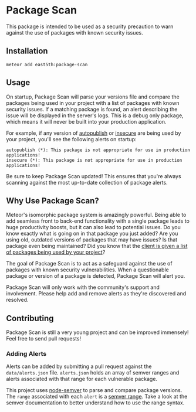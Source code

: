 # Package Scan

This package is intended to be used as a security precaution to warn against the use of packages with known security issues.

## Installation

```
meteor add east5th:package-scan
```

## Usage

On startup, Package Scan will parse your versions file and compare the packages being used in your project with a list of packages with known security issues. If a matching package is found, an alert describing the issue will be displayed in the server's logs. This is a debug only package, which means it will never be built into your production application.

For example, if any version of [autopublish](https://github.com/meteor/meteor/tree/devel/packages/autopublish) or [insecure](https://github.com/meteor/meteor/tree/devel/packages/insecure) are being used by your project, you'll see the following alerts on startup:

```
autopublish (*): This package is not appropriate for use in production applications!
insecure (*): This package is not appropriate for use in production applications!
```

Be sure to keep Package Scan updated! This ensures that you're always scanning against the most up-to-date collection of package alerts.

## Why Use Package Scan?

Meteor's isomorphic package system is amazingly powerful. Being able to add seamless front to back-end functionality with a single package leads to huge productivity boosts, but it can also lead to potential issues. Do you know exactly what is going on in that package you just added? Are you using old, outdated versions of packages that may have issues? Is that package even being maintained? Did you know that the [client is given a list of packages being used by your project](http://www.1pxsolidtomato.com/2015/04/24/black-box-meteor-package-scanning/)?

The goal of Package Scan is to act as a safeguard against the use of packages with known security vulnerabilities. When a questionable package or version of a package is detected, Package Scan will alert you.

Package Scan will only work with the community's support and involvement. Please help add and remove alerts as they're discovered and resolved.

## Contributing

Package Scan is still a very young project and can be improved immensely! Feel free to send pull requests!

### Adding Alerts

Alerts can be added by submitting a pull request against the ```data/alerts.json``` file. ```alerts.json``` holds an array of semver ranges and alerts associated with that range for each vulnerable package.

This project uses [node-semver](https://github.com/npm/node-semver) to parse and compare package versions. The ```range``` associated with each ```alert``` is a [semver range](https://github.com/npm/node-semver#ranges). Take a look at the semver documentation to better understand how to use the range syntax.
